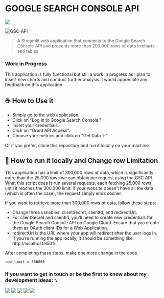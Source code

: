 # GOOGLE SEARCH CONSOLE API

<a href="https://search-console-api.streamlit.app/" alt="Streamlit">
  <img src="https://img.shields.io/badge/-Streamlit-FF4B4B?style=flat-square&labelColor=FF4B4B&logo=streamlit&logoColor=white&link=[LINK-DO-SEU-STREAMLIT]"/>
</a>

![GSC-API](https://github.com/ViniciusStanula/Search-Console-API/assets/48488978/77cb04de-fb46-4350-8d45-524decd2939f)
> A Streamlit web application that connects to the Google Search Console API and presents more than 200,000 rows of data in charts and tables.

### Work in Progress

This application is fully functional but still a work in progress as I plan to insert new charts and conduct further analysis. I would appreciate any feedback on this application.

## ☕ How to Use it

* Simply go to the [web application](https://search-console-api.streamlit.app/).
* Click on "Log in to Google Search Console."
* Insert your credentials.
* Click on "Grant API Access".
* Choose your metrics and click on "Get Data ✨".

Or if you prefer, clone this repository and run it locally on your machine.

## 🔧 How to run it locally and Change row Limitation

This application has a limit of 300,000 rows of data, which is significantly more than the 25,000 rows we can obtain per request using the GSC API. What this script does is run several requests, each fetching 25,000 rows, until it reaches the 300,000 limit. If your website doesn't have all the data (which is often the case), the request simply ends sooner.

If you want to retrieve more than 300,000 rows of data, follow these steps:

* Change three variables: clientSecret, clientId, and redirectUri.
* For clientSecret and clientId, you'll need to create new credentials for the Google Search Console API on Google Cloud. Ensure that you create them as OAuth client IDs for a Web Application.
* redirectUri is the URL where your app will redirect after the user logs in. If you're running the app locally, it should be something like http://localhost:8501/.
  
After completing these steps, make one more change in the code.

```
row_limit = 300000
```
### If you want to get in touch or be the first to know about my development ideas: ⤵️

<p align="left">
  <a href="https://viniciusstanula.com/en/" target="_blank" alt="Gmail">
  <img src="https://img.shields.io/badge/Website-006E93?style=flat-square&logo=wordpress&logoColor=white&link=LINK-DO-SEU-GMAIL" /></a>
  
  <a href="mailto:vinicius.stanula.seo@gmail.com" target="_blank" alt="Gmail">
  <img src="https://img.shields.io/badge/-Gmail-FF0000?style=flat-square&labelColor=FF0000&logo=gmail&logoColor=white&link=LINK-DO-SEU-GMAIL" /></a>

  <a href="https://www.linkedin.com/in/vinicius-stanula/" target="_blank" alt="LinkedIn">
  <img src="https://img.shields.io/badge/-Linkedin-0e76a8?style=flat-square&logo=Linkedin&logoColor=white&link=LINK-DO-SEU-LINKEDIN" /></a>

  <a href="https://www.instagram.com/viniciusstanula/" target="_blank" alt="Instagram">
  <img src="https://img.shields.io/badge/-Instagram-DF0174?style=flat-square&labelColor=DF0174&logo=instagram&logoColor=white&link=LINK-DO-SEU-INSTAGRAM"/></a>

  <a href="https://www.buymeacoffee.com/viniciusstanula" target="_blank" alt="Buy Me a Coffee">
    <img src="https://img.shields.io/badge/-Buy%20Me%20a%20Coffee-FF813F?style=flat-square&labelColor=FF813F&logo=buy-me-a-coffee&logoColor=white" />
  </a>
  
</p>
